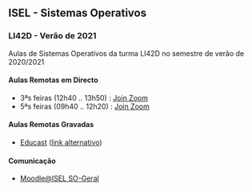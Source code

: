 ## ISEL - Sistemas Operativos
### LI42D - Verão de 2021
Aulas de Sistemas Operativos da turma LI42D no semestre de verão de 2020/2021

#### Aulas Remotas em Directo
* 3ªs feiras (12h40 .. 13h50) : [Join Zoom](https://videoconf-colibri.zoom.us/j/87351511147)
* 5ªs feiras (09h40 .. 12h20) : [Join Zoom](https://videoconf-colibri.zoom.us/j/87351511147)

#### Aulas Remotas Gravadas
* [Educast](https://educast.fccn.pt/vod/channels/c88daicu7) ([link alternativo](https://portal.educast.fccn.pt/videos?c=8187))

#### Comunicação
* [Moodle@ISEL SO-Geral](https://2021moodle.isel.pt/course/view.php?id=5890)

